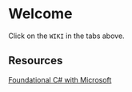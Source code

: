 # Welcome
Click on the `WIKI` in the tabs above.

## Resources

[Foundational C# with Microsoft](https://www.freecodecamp.org/learn/foundational-c-sharp-with-microsoft/)
